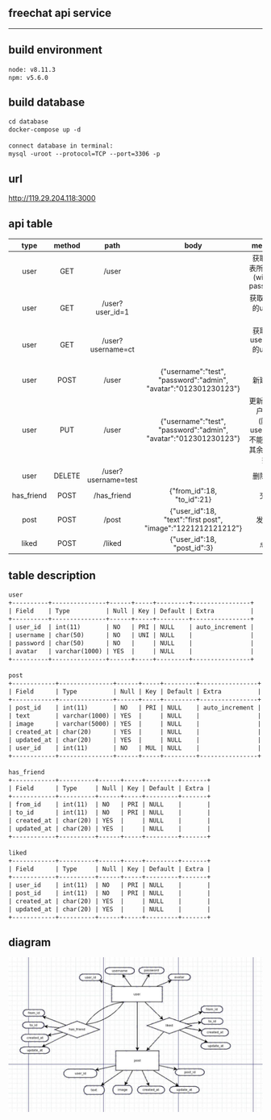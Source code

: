 ## freechat api service
---

## build environment
```
node: v8.11.3
npm: v5.6.0
```

## build database
```
cd database
docker-compose up -d

connect database in terminal:
mysql -uroot --protocol=TCP --port=3306 -p
```

## url

http://119.29.204.118:3000

## api table

|type| method|path|body|meaning|
|:-:|:-:|:-:|:-:|:-:|
|user|GET|/user||获取user表所有信息(without password)|
|user|GET|/user?user_id=1||获取指定id的user信息|
|user|GET|/user?username=ct||获取指定username的user信息|
|user|POST|/user|{"username":"test",<br>"password":"admin",<br>"avatar":"012301230123"}|新建用户|
|user|PUT|/user|{"username":"test",<br>"password":"admin",<br>"avatar":"012301230123"}|更新用户用户信息<br>(除了username不能更改，其余进行替换)|
|user|DELETE|/user?username=test||删除用户|
|has_friend|POST|/has_friend|{"from_id":18,<br>"to_id":21}|交友|
|post|POST|/post|{"user_id":18,<br>"text":"first post",<br>"image":"1221212121212"}|发动态|
|liked|POST|/liked|{"user_id":18,<br>"post_id":3}|点赞|

## table description

```
user
+----------+---------------+------+-----+---------+----------------+
| Field    | Type          | Null | Key | Default | Extra          |
+----------+---------------+------+-----+---------+----------------+
| user_id  | int(11)       | NO   | PRI | NULL    | auto_increment |
| username | char(50)      | NO   | UNI | NULL    |                |
| password | char(50)      | NO   |     | NULL    |                |
| avatar   | varchar(1000) | YES  |     | NULL    |                |
+----------+---------------+------+-----+---------+----------------+

post
+------------+---------------+------+-----+---------+----------------+
| Field      | Type          | Null | Key | Default | Extra          |
+------------+---------------+------+-----+---------+----------------+
| post_id    | int(11)       | NO   | PRI | NULL    | auto_increment |
| text       | varchar(1000) | YES  |     | NULL    |                |
| image      | varchar(5000) | YES  |     | NULL    |                |
| created_at | char(20)      | YES  |     | NULL    |                |
| updated_at | char(20)      | YES  |     | NULL    |                |
| user_id    | int(11)       | NO   | MUL | NULL    |                |
+------------+---------------+------+-----+---------+----------------+

has_friend
+------------+----------+------+-----+---------+-------+
| Field      | Type     | Null | Key | Default | Extra |
+------------+----------+------+-----+---------+-------+
| from_id    | int(11)  | NO   | PRI | NULL    |       |
| to_id      | int(11)  | NO   | PRI | NULL    |       |
| created_at | char(20) | YES  |     | NULL    |       |
| updated_at | char(20) | YES  |     | NULL    |       |
+------------+----------+------+-----+---------+-------+

liked 
+------------+----------+------+-----+---------+-------+
| Field      | Type     | Null | Key | Default | Extra |
+------------+----------+------+-----+---------+-------+
| user_id    | int(11)  | NO   | PRI | NULL    |       |
| post_id    | int(11)  | NO   | PRI | NULL    |       |
| created_at | char(20) | YES  |     | NULL    |       |
| updated_at | char(20) | YES  |     | NULL    |       |
+------------+----------+------+-----+---------+-------+
```

## diagram

![1.jpg](image/1.jpg)